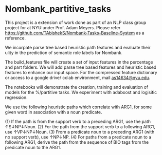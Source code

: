 # Nombank_partitive_tasks

This project is a extension of work done as part of an  NLP class group project for at NYU under Prof. Adam Meyers. 
Please refer https://github.com/TAbishekS/Nombank-Tasks-Baseline-System as a reference. 

We incorpate parse tree based heuristic path features and evaluate their ulity in the prediction of semantic role labels for Nombank.

The build_features file will create a set of input features in the percentage and part folders. We will add parse tree based features and heuristic based features to enhance our input space. 
For the compressed feature dictionary or access to a google drive/ colab environment, mail as14634@nyu.edu. 

The notebooks will demonstrate the creation, training and evaluation of models for the %/partitive tasks. We experiment with adaboost and logisitic regression.    

We use the following heuristic paths which correlate with ARG1, for some given word in association with a noun predicate. 

(1) If the path is from the support verb to a preceding ARG1, use the path ↑S↓NP↓Noun.
(2) For the path from the support verb to a following ARG1, use ↑VP↓NP↓Noun.
(3) From a predicate noun to a preceding ARG1 (with no support verb), use ↑NP↓NP.
(4) For paths from a predicate noun to a following ARG1, derive the path from the sequence of BIO tags from the predicate noun to the ARG1.
